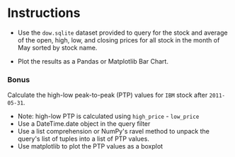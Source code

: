 # Instructions

* Use the `dow.sqlite` dataset provided to query for the stock and average of the open, high, low, and closing prices for all stock in the month of May sorted by stock name.

* Plot the results as a Pandas or Matplotlib Bar Chart. 

### Bonus

Calculate the high-low peak-to-peak (PTP) values for `IBM` stock after `2011-05-31`.

* Note: high-low PTP is calculated using `high_price` - `low_price`
* Use a DateTime.date object in the query filter
* Use a list comprehension or NumPy's ravel method to unpack the query's list of tuples into a list of PTP values.
* Use matplotlib to plot the PTP values as a boxplot
